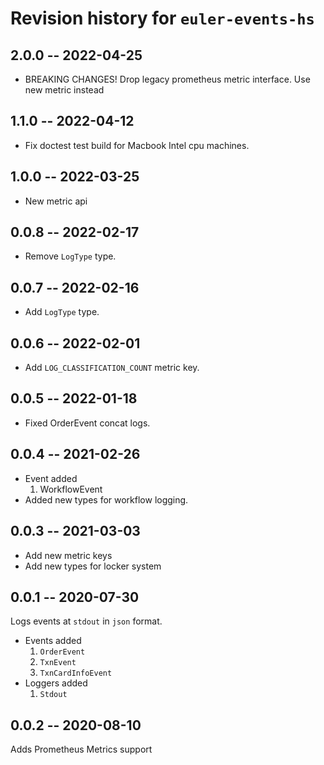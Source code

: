 # Revision history for `euler-events-hs`


## 2.0.0 -- 2022-04-25

* BREAKING CHANGES! Drop legacy prometheus metric interface.
  Use new metric instead

## 1.1.0 -- 2022-04-12

* Fix doctest test build for Macbook Intel cpu machines.

## 1.0.0 -- 2022-03-25

* New metric api

## 0.0.8 -- 2022-02-17

* Remove `LogType` type.

## 0.0.7 -- 2022-02-16

* Add `LogType` type.

## 0.0.6 -- 2022-02-01

* Add `LOG_CLASSIFICATION_COUNT` metric key.

## 0.0.5 -- 2022-01-18

* Fixed OrderEvent concat logs.

## 0.0.4 -- 2021-02-26

* Event added
  1. WorkflowEvent
* Added new types for workflow logging.

## 0.0.3 -- 2021-03-03

* Add new metric keys
* Add new types for locker system

## 0.0.1 -- 2020-07-30

Logs events at `stdout` in `json` format.

* Events added
  1. `OrderEvent`
  2. `TxnEvent`
  3. `TxnCardInfoEvent`
* Loggers added
  1. `Stdout`

## 0.0.2 -- 2020-08-10
Adds Prometheus Metrics support

